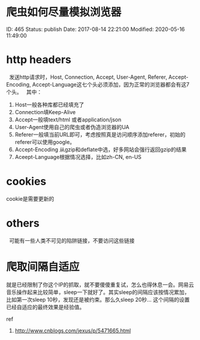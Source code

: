 # 爬虫如何尽量模拟浏览器


ID: 465
Status: publish
Date: 2017-08-14 22:21:00
Modified: 2020-05-16 11:49:00


# http headers
 
发送http请求时，Host, Connection, Accept, User-Agent, Referer, Accept-Encoding, Accept-Language这七个头必须添加，因为正常的浏览器都会有这7个头。
 
其中：

1. Host一般各种库都已经填充了
2. Connection填Keep-Alive
3. Accept一般填text/html 或者application/json
4. User-Agent使用自己的爬虫或者伪造浏览器的UA
5. Referer一般填当前URL即可，考虑按照真是访问顺序添加referer，初始的referer可以使用google。
6. Accept-Encoding 从gzip和deflate中选，好多网站会强行返回gzip的结果
7. Aceept-Language根据情况选择，比如zh-CN, en-US

# cookies

cookie是需要更新的
 
# others
 
可能有一些人类不可见的陷阱链接，不要访问这些链接


# 爬取间隔自适应

就是已经限制了你这个IP的抓取，就不要傻傻重复试，怎么也得休息一会。网易云音乐操作起来比较简单，sleep一下就好了。其实sleep的间隔应该按情况累加，比如第一次sleep 10秒，发现还是被约束。那么久sleep 20秒... 这个间隔的设置已经自适应的最终效果是经验值。

ref

1. http://www.cnblogs.com/jexus/p/5471665.html
